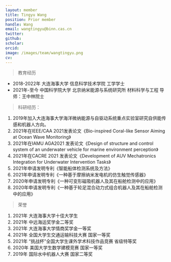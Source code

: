 ```yaml
---
layout: member
title: Tingyu Wang
position: Prior member
handle: Wang
email: wangtingyu@binn.cas.cn
twitter: 
github: 
scholar:
orcid: 
image: /images/team/wangtingyu.png
cv: 
---
```


> 教育经历

- 2018-2022年 大连海事大学 信息科学技术学院 工学学士
- 2021年-至今 中国科学院大学 北京纳米能源与系统研究所 材料科学与工程 导师：王中林院士

> 科研经历：

1. 2019年加入大连海事大学海洋微纳能源与自驱动系统重点实验室研究自供能传感和机器人方向。
2. 2021年在IEEE/CAA 2021发表论文《Bio-inspired Coral-like Sensor Aiming at Ocean Wave Monitoring》
3. 2021年在IAMU AGA2021 发表论文《Design of structure and control system of an underwater vehicle for marine environment perception》
4. 2021年在CACRE 2021 发表论文《Development of AUV Mechatronics Integration for Underwater Intervention Tasks》
5. 2021年申请发明专利《智能船体检测系统及方法》
6. 2021年申请发明专利《一种基于摩擦纳米发电机的仿生触觉传感器》
7. 2020年申请发明专利《一种可变形磁吸机器人及其在船舱检测中的应用》
8. 2020年申请发明专利《一种基于轮足混合动力式组合机器人及其在船舱检测中的应用》

> 荣誉

1. 2021年 大连海事大学十佳大学生
2. 2021年 中远海运奖学金二等奖
3. 2021年 大连海事大学情商奖学金一等奖
4. 2021年 全国大学生交通运输科技大赛 国家一等奖
5. 2021年 “挑战杯”全国大学生课外学术科技作品竞赛 省级特等奖
6. 2020年 美国大学生数学建模竞赛 国家一等奖
7. 2019年 国际水中机器人大赛 国家二等奖
